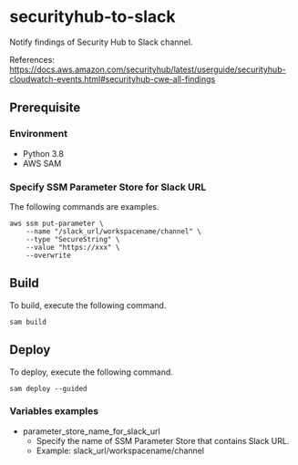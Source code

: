 # securityhub-to-slack
Notify findings of Security Hub to Slack channel.  
  
References:  
https://docs.aws.amazon.com/securityhub/latest/userguide/securityhub-cloudwatch-events.html#securityhub-cwe-all-findings

## Prerequisite

### Environment

* Python 3.8
* AWS SAM

### Specify SSM Parameter Store for Slack URL
The following commands are examples.  

```
aws ssm put-parameter \
    --name "/slack_url/workspacename/channel" \
    --type "SecureString" \
    --value "https://xxx" \
    --overwrite
```

## Build
To build, execute the following command.  

```
sam build
```

## Deploy
To deploy, execute the following command.  

```
sam deploy --guided
```

### Variables examples

* parameter_store_name_for_slack_url
    * Specify the name of SSM Parameter Store that contains Slack URL.
    * Example: slack_url/workspacename/channel
